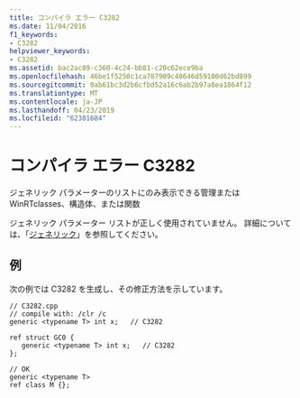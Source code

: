```yaml
---
title: コンパイラ エラー C3282
ms.date: 11/04/2016
f1_keywords:
- C3282
helpviewer_keywords:
- C3282
ms.assetid: bac2ac89-c360-4c24-bb81-c20c62ece9ba
ms.openlocfilehash: 46be1f5250c1ca787909c48646d59180d62bd899
ms.sourcegitcommit: 0ab61bc3d2b6cfbd52a16c6ab2b97a8ea1864f12
ms.translationtype: MT
ms.contentlocale: ja-JP
ms.lasthandoff: 04/23/2019
ms.locfileid: "62381684"
---
```

# <a name="compiler-error-c3282"></a>コンパイラ エラー C3282

ジェネリック パラメーターのリストにのみ表示できる管理または WinRTclasses、構造体、または関数

ジェネリック パラメーター リストが正しく使用されていません。  詳細については、「[ジェネリック](../../extensions/generics-cpp-component-extensions.md)」を参照してください。

## <a name="example"></a>例

次の例では C3282 を生成し、その修正方法を示しています。

```
// C3282.cpp
// compile with: /clr /c
generic <typename T> int x;   // C3282

ref struct GC0 {
   generic <typename T> int x;   // C3282
};

// OK
generic <typename T>
ref class M {};
```
